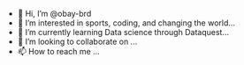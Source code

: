 - 👋 Hi, I’m @obay-brd
- 👀 I’m interested in sports, coding, and changing the world...
- 🌱 I’m currently learning Data science through Dataquest...
- 💞️ I’m looking to collaborate on ...
- 📫 How to reach me ...

<!---
obay-brd/obay-brd is a ✨ special ✨ repository because its `README.md` (this file) appears on your GitHub profile.
You can click the Preview link to take a look at your changes.
--->
